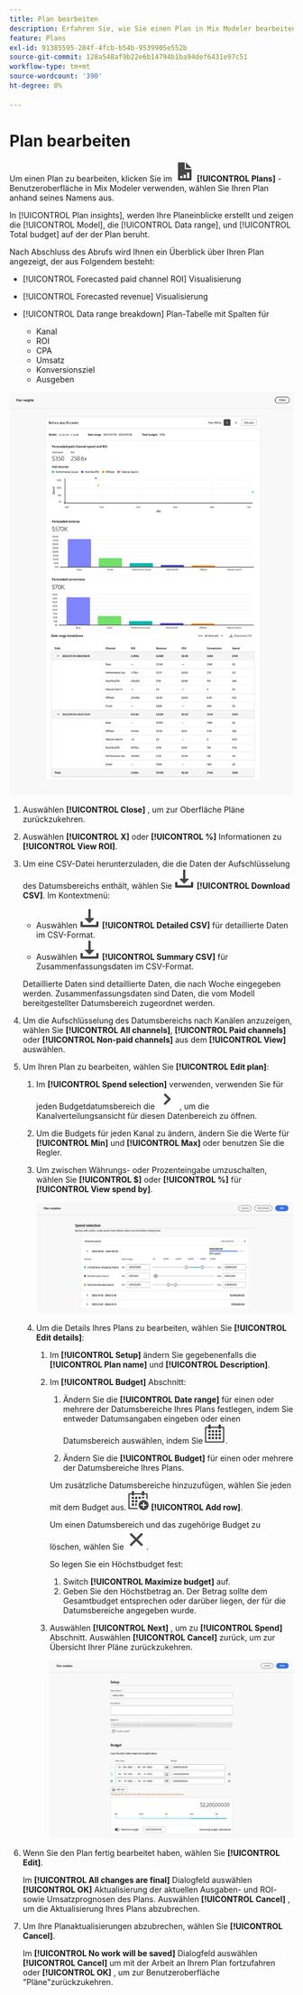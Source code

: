```yaml
---
title: Plan bearbeiten
description: Erfahren Sie, wie Sie einen Plan in Mix Modeler bearbeiten.
feature: Plans
exl-id: 91385595-284f-4fcb-b54b-9539905e552b
source-git-commit: 128a548af9b22e6b14794b1ba94def6431e97c51
workflow-type: tm+mt
source-wordcount: '390'
ht-degree: 0%

---
```


# Plan bearbeiten

Um einen Plan zu bearbeiten, klicken Sie im ![PLan](../assets/icons/FileChart.svg) **[!UICONTROL Plans]** -Benutzeroberfläche in Mix Modeler verwenden, wählen Sie Ihren Plan anhand seines Namens aus.

In [!UICONTROL Plan insights], werden Ihre Planeinblicke erstellt und zeigen die [!UICONTROL Model], die [!UICONTROL Data range], und [!UICONTROL Total budget] auf der der Plan beruht.

Nach Abschluss des Abrufs wird Ihnen ein Überblick über Ihren Plan angezeigt, der aus Folgendem besteht:

- [!UICONTROL Forecasted paid channel ROI] Visualisierung
- [!UICONTROL Forecasted revenue] Visualisierung
- [!UICONTROL Data range breakdown] Plan-Tabelle mit Spalten für

   - Kanal
   - ROI
   - CPA
   - Umsatz
   - Konversionsziel
   - Ausgeben

![Übersicht über einen Plan](../assets/overview-plan.png)

1. Auswählen **[!UICONTROL Close]** , um zur Oberfläche Pläne zurückzukehren.

1. Auswählen **[!UICONTROL X]** oder **[!UICONTROL  %]** Informationen zu **[!UICONTROL View ROI]**.

1. Um eine CSV-Datei herunterzuladen, die die Daten der Aufschlüsselung des Datumsbereichs enthält, wählen Sie ![Herunterladen](../assets/icons/Download.svg) **[!UICONTROL Download CSV]**. Im Kontextmenü:

   - Auswählen ![Herunterladen](../assets/icons/Download.svg) **[!UICONTROL Detailed CSV]** für detaillierte Daten im CSV-Format.
   - Auswählen ![Herunterladen](../assets/icons/Download.svg) **[!UICONTROL Summary CSV]** für Zusammenfassungsdaten im CSV-Format.

   Detaillierte Daten sind detaillierte Daten, die nach Woche eingegeben werden. Zusammenfassungsdaten sind Daten, die vom Modell bereitgestellter Datumsbereich zugeordnet werden.

1. Um die Aufschlüsselung des Datumsbereichs nach Kanälen anzuzeigen, wählen Sie **[!UICONTROL All channels]**, **[!UICONTROL Paid channels]** oder **[!UICONTROL Non-paid channels]** aus dem **[!UICONTROL View]** auswählen.

1. Um Ihren Plan zu bearbeiten, wählen Sie **[!UICONTROL Edit plan]**:

   1. Im **[!UICONTROL Spend selection]** verwenden, verwenden Sie für jeden Budgetdatumsbereich die ![Chevron](../assets/icons/ChevronRight.svg) , um die Kanalverteilungsansicht für diesen Datenbereich zu öffnen.

   1. Um die Budgets für jeden Kanal zu ändern, ändern Sie die Werte für **[!UICONTROL Min]** und **[!UICONTROL Max]** oder benutzen Sie die Regler.

   1. Um zwischen Währungs- oder Prozenteingabe umzuschalten, wählen Sie **[!UICONTROL $]** oder **[!UICONTROL %]** für **[!UICONTROL View spend by]**.

      ![Ausgabenauswahl](../assets/spend-selection.png)

   1. Um die Details Ihres Plans zu bearbeiten, wählen Sie **[!UICONTROL Edit details]**:

      1. Im **[!UICONTROL Setup]** ändern Sie gegebenenfalls die **[!UICONTROL Plan name]** und **[!UICONTROL Description]**.

      1. Im **[!UICONTROL Budget]** Abschnitt:

         1. Ändern Sie die **[!UICONTROL Date range]** für einen oder mehrere der Datumsbereiche Ihres Plans festlegen, indem Sie entweder Datumsangaben eingeben oder einen Datumsbereich auswählen, indem Sie ![Kalender](../assets/icons/Calendar.svg).

         1. Ändern Sie die **[!UICONTROL Budget]** für einen oder mehrere der Datumsbereiche Ihres Plans.

         Um zusätzliche Datumsbereiche hinzuzufügen, wählen Sie jeden mit dem Budget aus. ![CalendarAdd](../assets/icons/CalendarAdd.svg) **[!UICONTROL Add row]**.

         Um einen Datumsbereich und das zugehörige Budget zu löschen, wählen Sie ![Schließen](../assets/icons/Close.svg).

         So legen Sie ein Höchstbudget fest:

         1. Switch **[!UICONTROL Maximize budget]** auf.
         1. Geben Sie den Höchstbetrag an. Der Betrag sollte dem Gesamtbudget entsprechen oder darüber liegen, der für die Datumsbereiche angegeben wurde.

      1. Auswählen **[!UICONTROL Next]** , um zu **[!UICONTROL Spend]** Abschnitt. Auswählen **[!UICONTROL Cancel]** zurück, um zur Übersicht Ihrer Pläne zurückzukehren.

         ![Planungsdetails](../assets/plan-details.png)


1. Wenn Sie den Plan fertig bearbeitet haben, wählen Sie **[!UICONTROL Edit]**.

   Im **[!UICONTROL All changes are final]** Dialogfeld auswählen **[!UICONTROL OK]** Aktualisierung der aktuellen Ausgaben- und ROI- sowie Umsatzprognosen des Plans. Auswählen **[!UICONTROL Cancel]** , um die Aktualisierung Ihres Plans abzubrechen.

1. Um Ihre Planaktualisierungen abzubrechen, wählen Sie **[!UICONTROL Cancel]**.

   Im **[!UICONTROL No work will be saved]** Dialogfeld auswählen **[!UICONTROL Cancel]** um mit der Arbeit an Ihrem Plan fortzufahren oder **[!UICONTROL OK]** , um zur Benutzeroberfläche &quot;Pläne&quot;zurückzukehren.
